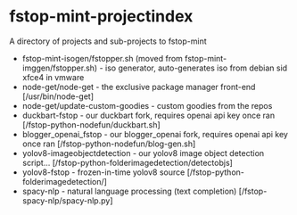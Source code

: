 # fstop-mint-projectindex
A directory of projects and sub-projects to fstop-mint

* fstop-mint-isogen/fstopper.sh (moved from fstop-mint-imggen/fstopper.sh) - iso generator, auto-generates iso from debian sid xfce4 in vmware
* node-get/node-get - the exclusive package manager front-end [/usr/bin/node-get]
* node-get/update-custom-goodies - custom goodies from the repos
* duckbart-fstop - our duckbart fork, requires openai api key once ran [/fstop-python-nodefun/duckbart.sh]
* blogger_openai_fstop - our blogger_openai fork, requires openai api key once ran [/fstop-python-nodefun/blog-gen.sh]
* yolov8-imageobjectdetection - our yolov8 image object detection script... [/fstop-python-folderimagedetection/detectobjs]
* yolov8-fstop - frozen-in-time yolov8 source [/fstop-python-folderimagedetection/]
* spacy-nlp - natural language processing (text completion) [/fstop-spacy-nlp/spacy-nlp.py]
